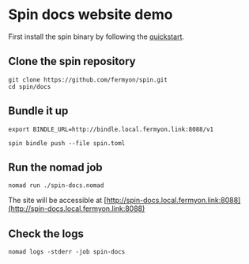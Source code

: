 # Spin docs website demo

First install the spin binary by following the [quickstart](https://spin.fermyon.dev/quickstart/).

## Clone the spin repository

```
git clone https://github.com/fermyon/spin.git
cd spin/docs
```

## Bundle it up

```
export BINDLE_URL=http://bindle.local.fermyon.link:8088/v1

spin bindle push --file spin.toml
```

## Run the nomad job

```
nomad run ./spin-docs.nomad
```

The site will be accessible at [http://spin-docs.local.fermyon.link:8088](http://spin-docs.local.fermyon.link:8088)

## Check the logs

```
nomad logs -stderr -job spin-docs
```
